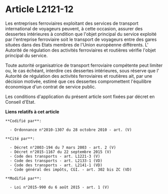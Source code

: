# Article L2121-12

Les entreprises ferroviaires exploitant des services de transport international de voyageurs peuvent, à cette occasion,
assurer des dessertes intérieures à condition que l'objet principal du service exploité par l'entreprise ferroviaire soit le
transport de voyageurs entre des gares situées dans des Etats membres de l'Union européenne différents. L'     Autorité de
régulation des activités ferroviaires et routières  vérifie l'objet principal du service. 

Toute autorité organisatrice de transport ferroviaire compétente peut limiter ou, le cas échéant, interdire ces dessertes
intérieures, sous réserve que l'     Autorité de régulation des activités ferroviaires et routières  ait, par une décision
motivée, estimé que ces dessertes compromettent l'équilibre économique d'un contrat de service public. 

Les conditions d'application du présent article sont fixées par décret en Conseil d'Etat.

**Liens relatifs à cet article**

	**Codifié par**:

	  - Ordonnance n°2010-1307 du 28 octobre 2010 - art. (V)

	**Cité par**:

	  - Décret n°2003-194 du 7 mars 2003 - art. 2 (V)
	  - Décret n°2015-1167 du 22 septembre 2015 (V)
	  - Code des transports - art. L1221-3 (V)
	  - Code des transports - art. L2133-1 (VD)
	  - Code des transports - art. L2141-1 (VD)
	  - Code général des impôts, CGI. - art. 302 bis ZC (VD)

	**Modifié par**:

	  - Loi n°2015-990 du 6 août 2015 - art. 1 (V)
